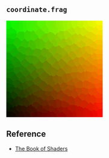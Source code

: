 
## `coordinate.frag`

<img src="coordinate.gif" width="256">

## Reference

- [The Book of Shaders](https://thebookofshaders.com/05/?lan=jp)
